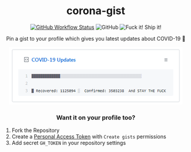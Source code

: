 <h1 align="center">corona-gist</h1>

<p align="center">
  <a href="https://github.com/SagnikPradhan/corona-gist/actions"><img alt="GitHub Workflow Status" src="https://img.shields.io/github/workflow/status/sagnikpradhan/corona-gist/Update Job?style=for-the-badge"></a>
  <img alt="GitHub" src="https://img.shields.io/github/license/sagnikpradhan/corona-gist?style=for-the-badge">
  <img alt="Fuck it! Ship it!" src="https://img.shields.io/badge/FUCK%20IT-SHIP%20IT-blueviolet?style=for-the-badge">
</p>

<p align="center">Pin a gist to your profile which gives you latest updates about COVID-19 🦠</p>
<p align="center"><a href="https://gist.github.com/SagnikPradhan/f17a826743eabec7a130460108d25e23"><img src="./Screenshot.PNG" alt="screenshot" /></a></p>

<h3 align="center">Want it on your profile too?</h3>

1. Fork the Repository
2. Create a [Personal Access Token](https://github.com/settings/tokens) with `Create gists` permissions
3. Add secret `GH_TOKEN` in your repository settings
